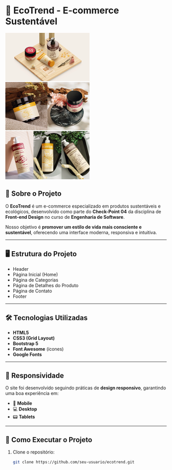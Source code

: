 # 🌱 EcoTrend - E-commerce Sustentável  

<img src="./assets/img1.png" alt="Banner EcoTrend" height="150"/> <img src="./assets/img2.png" alt="Banner EcoTrend" height="150"/> <img src="./assets/img3.png" alt="Banner EcoTrend" height="150"/>

## 📌 Sobre o Projeto  
O **EcoTrend** é um e-commerce especializado em produtos sustentáveis e ecológicos, desenvolvido como parte do **Check-Point 04** da disciplina de **Front-end Design** no curso de **Engenharia de Software**.  

Nosso objetivo é **promover um estilo de vida mais consciente e sustentável**, oferecendo uma interface moderna, responsiva e intuitiva.  

---

## 🖥️ Estrutura do Projeto  

- Header
- Página Inicial (Home) 
- Página de Categorias
- Página de Detalhes do Produto
- Página de Contato
- Footer  
---

## 🛠️ Tecnologias Utilizadas  

- **HTML5**  
- **CSS3 (Grid Layout)**  
- **Bootstrap 5**  
- **Font Awesome** (ícones)  
- **Google Fonts**  

---

## 📱 Responsividade  
O site foi desenvolvido seguindo práticas de **design responsivo**, garantindo uma boa experiência em:  

- 📱 **Mobile**  
- 💻 **Desktop**  
- 📟 **Tablets**  

---

## 🚀 Como Executar o Projeto  

1. Clone o repositório:  
   ```bash
   git clone https://github.com/seu-usuario/ecotrend.git

